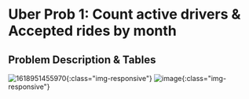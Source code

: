 # Uber Prob 1: Count active drivers & Accepted rides by month

## Problem Description & Tables
![1618951455970](https://user-images.githubusercontent.com/60673352/115581236-d1494980-a295-11eb-9223-736847df644b.jpg){:class="img-responsive"}
![image](https://user-images.githubusercontent.com/60673352/115581719-4452c000-a296-11eb-8b18-a6844392a079.png){:class="img-responsive"}
